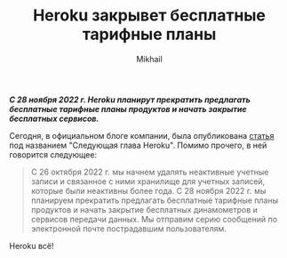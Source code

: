 ﻿---
layout: post
title:  "Heroku закрывет бесплатные тарифные планы"
categories: [ News ]
tags: [sticky]
author: Mikhail
---
***С 28 ноября 2022 г. Heroku планирут прекратить предлагать бесплатные тарифные планы продуктов и начать закрытие бесплатных сервисов.***

Сегодня, в официальном блоге компании, была опубликована [статья](https://blog.heroku.com/next-chapter) под названием "Следующая глава Heroku". Помимо прочего, в ней говорится следующее:

> С 26 октября 2022 г. мы начнем удалять неактивные учетные записи и связанное с ними хранилище для учетных записей, которые были неактивны более года. С 28 ноября 2022 г. мы планируем прекратить предлагать бесплатные тарифные планы продуктов и начать закрытие бесплатных динамометров и сервисов передачи данных. Мы отправим серию сообщений по электронной почте пострадавшим пользователям.

Heroku всё!
